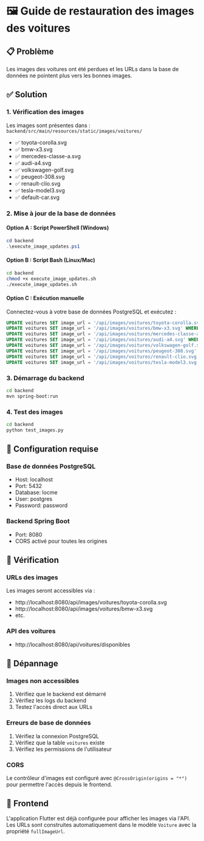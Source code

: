 # 🖼️ Guide de restauration des images des voitures

## 📋 Problème
Les images des voitures ont été perdues et les URLs dans la base de données ne pointent plus vers les bonnes images.

## ✅ Solution

### 1. Vérification des images
Les images sont présentes dans : `backend/src/main/resources/static/images/voitures/`
- ✅ toyota-corolla.svg
- ✅ bmw-x3.svg
- ✅ mercedes-classe-a.svg
- ✅ audi-a4.svg
- ✅ volkswagen-golf.svg
- ✅ peugeot-308.svg
- ✅ renault-clio.svg
- ✅ tesla-model3.svg
- ✅ default-car.svg

### 2. Mise à jour de la base de données

#### Option A : Script PowerShell (Windows)
```powershell
cd backend
.\execute_image_updates.ps1
```

#### Option B : Script Bash (Linux/Mac)
```bash
cd backend
chmod +x execute_image_updates.sh
./execute_image_updates.sh
```

#### Option C : Exécution manuelle
Connectez-vous à votre base de données PostgreSQL et exécutez :
```sql
UPDATE voitures SET image_url = '/api/images/voitures/toyota-corolla.svg' WHERE marque = 'Toyota' AND modele = 'Corolla';
UPDATE voitures SET image_url = '/api/images/voitures/bmw-x3.svg' WHERE marque = 'BMW' AND modele = 'X3';
UPDATE voitures SET image_url = '/api/images/voitures/mercedes-classe-a.svg' WHERE marque = 'Mercedes' AND modele = 'Classe A';
UPDATE voitures SET image_url = '/api/images/voitures/audi-a4.svg' WHERE marque = 'Audi' AND modele = 'A4';
UPDATE voitures SET image_url = '/api/images/voitures/volkswagen-golf.svg' WHERE marque = 'Volkswagen' AND modele = 'Golf';
UPDATE voitures SET image_url = '/api/images/voitures/peugeot-308.svg' WHERE marque = 'Peugeot' AND modele = '308';
UPDATE voitures SET image_url = '/api/images/voitures/renault-clio.svg' WHERE marque = 'Renault' AND modele = 'Clio';
UPDATE voitures SET image_url = '/api/images/voitures/tesla-model3.svg' WHERE marque = 'Tesla' AND modele = 'Model 3';
```

### 3. Démarrage du backend
```bash
cd backend
mvn spring-boot:run
```

### 4. Test des images
```bash
cd backend
python test_images.py
```

## 🔧 Configuration requise

### Base de données PostgreSQL
- Host: localhost
- Port: 5432
- Database: locme
- User: postgres
- Password: password

### Backend Spring Boot
- Port: 8080
- CORS activé pour toutes les origines

## 🧪 Vérification

### URLs des images
Les images seront accessibles via :
- http://localhost:8080/api/images/voitures/toyota-corolla.svg
- http://localhost:8080/api/images/voitures/bmw-x3.svg
- etc.

### API des voitures
- http://localhost:8080/api/voitures/disponibles

## 🚨 Dépannage

### Images non accessibles
1. Vérifiez que le backend est démarré
2. Vérifiez les logs du backend
3. Testez l'accès direct aux URLs

### Erreurs de base de données
1. Vérifiez la connexion PostgreSQL
2. Vérifiez que la table `voitures` existe
3. Vérifiez les permissions de l'utilisateur

### CORS
Le contrôleur d'images est configuré avec `@CrossOrigin(origins = "*")` pour permettre l'accès depuis le frontend.

## 📱 Frontend
L'application Flutter est déjà configurée pour afficher les images via l'API. Les URLs sont construites automatiquement dans le modèle `Voiture` avec la propriété `fullImageUrl`.
